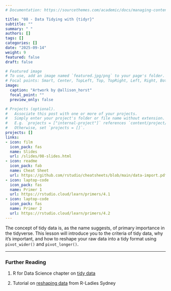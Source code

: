 ```yaml
---
# Documentation: https://sourcethemes.com/academic/docs/managing-content/

title: "08 - Data Tidying with {tidyr}"
subtitle: ""
summary: " "
authors: []
tags: []
categories: []
date: "2025-09-14"
weight: 9
featured: false
draft: false

# Featured image
# To use, add an image named `featured.jpg/png` to your page's folder.
# Focal points: Smart, Center, TopLeft, Top, TopRight, Left, Right, BottomLeft, Bottom, BottomRight.
image:
  caption: "Artwork by @allison_horst"
  focal_point: ""
  preview_only: false

# Projects (optional).
#   Associate this post with one or more of your projects.
#   Simply enter your project's folder or file name without extension.
#   E.g. `projects = ["internal-project"]` references `content/project/deep-learning/index.md`.
#   Otherwise, set `projects = []`.
projects: []
links:
- icon: film
  icon_pack: fas
  name: Slides
  url: /slides/08-slides.html
- icon: readme
  icon_pack: fab
  name: Cheat Sheet
  url: https://github.com/rstudio/cheatsheets/blob/main/data-import.pdf
- icon: laptop-code
  icon_pack: fas
  name: Primer 1
  url: https://rstudio.cloud/learn/primers/4.1
- icon: laptop-code
  icon_pack: fas
  name: Primer 2
  url: https://rstudio.cloud/learn/primers/4.2
---
```


<script src="{{< blogdown/postref >}}index_files/fitvids/fitvids.min.js"></script>

The concept of tidy data is, as the name suggests, of primary importance in the tidyverse. This lesson will introduce you to the criteria of tidy data, why it’s important, and how to reshape your raw data into a tidy format using `pivot_wider()` and `pivot_longer()`.

------------------------------------------------------------------------

### Further Reading

<div class="book">

1.  R for Data Science chapter on [tidy data](https://r4ds.had.co.nz/tidy-data.html#pivoting)

2.  Tutorial on [reshaping data](https://rladiessydney.org/courses/ryouwithme/02-cleanitup-5/) from R-Ladies
    Sydney

</div>
